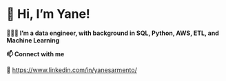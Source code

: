 # 👋 Hi, I’m Yane!



**👩🏻‍💻 I’m a data engineer, with background in SQL, Python, AWS, ETL, and Machine Learning**


**📫 Connect with me**

🔗 https://www.linkedin.com/in/yanesarmento/

<!---
